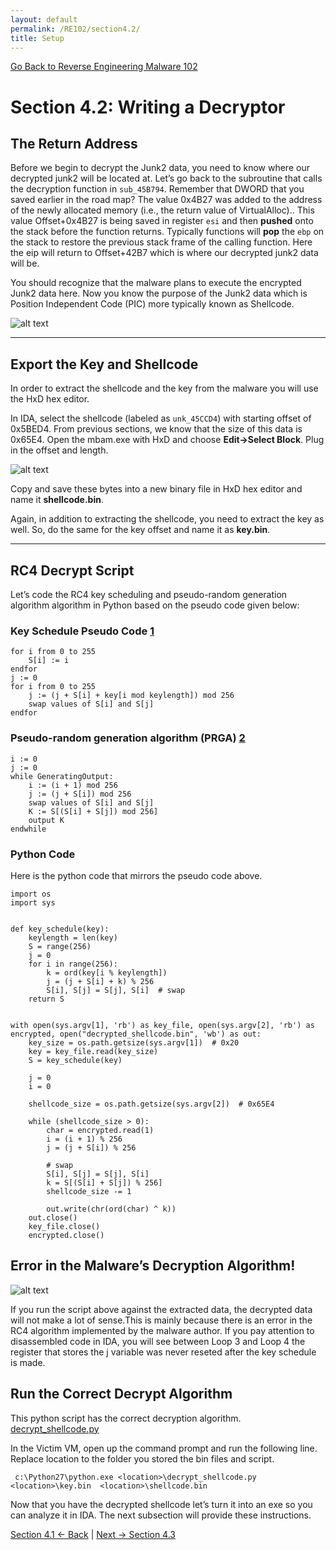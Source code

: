 ```yaml
---
layout: default
permalink: /RE102/section4.2/
title: Setup
---
```

[Go Back to Reverse Engineering Malware 102](https://securedorg.github.io/RE102/)

# Section 4.2: Writing a Decryptor #

## The Return Address ##

Before we begin to decrypt the Junk2 data, you need to know where our decrypted junk2 will be located at. Let’s go back to the subroutine that calls the decryption function in `sub_45B794`. Remember that DWORD that you saved earlier in the road map? The value 0x4B27 was added to the address of the newly allocated memory (i.e., the return value of VirtualAlloc).. This value Offset+0x4B27 is being saved in register `esi` and then **pushed** onto the stack before the function returns. Typically functions will **pop** the `ebp` on the stack to restore  the previous stack frame of the calling function. Here the eip will return to Offset+42B7 which is where our decrypted junk2 data will be. 

You should recognize that the malware plans to execute the encrypted Junk2 data here. Now you know the purpose of the Junk2 data which is Position Independent Code (PIC) more typically known as Shellcode. 

![alt text](https://securedorg.github.io/RE102/images/Section4.2_ReturnAddress.png "Section4.2_ReturnAddress")

---

## Export the Key and Shellcode ##

In order to extract the shellcode and the key from the malware you will use the HxD hex editor. 

In IDA, select the shellcode (labeled as `unk_45CCD4`) with starting offset of 0x5BED4. From previous sections, we know that the size of this data is 0x65E4. Open the mbam.exe with HxD and choose **Edit->Select Block**. Plug in the offset and length.

![alt text](https://securedorg.github.io/RE102/images/Section4.2_HxDextract.png "Section4.2_HxDextract")

Copy and save these bytes into a new binary file in HxD hex editor and name it **shellcode.bin**.

Again, in addition to extracting the shellcode, you need to extract the key as well. So, do the same for the key offset and name it as **key.bin**.

---

## RC4 Decrypt Script ##

Let’s code the RC4 key scheduling  and pseudo-random generation algorithm algorithm in Python based on the pseudo code given below:

### Key Schedule Pseudo Code [1](https://en.wikipedia.org/wiki/RC4#Key-scheduling_algorithm_.28KSA.29) ###

```
for i from 0 to 255
    S[i] := i
endfor
j := 0
for i from 0 to 255
    j := (j + S[i] + key[i mod keylength]) mod 256
    swap values of S[i] and S[j]
endfor
```

### Pseudo-random generation algorithm (PRGA) [2](https://en.wikipedia.org/wiki/RC4#Pseudo-random_generation_algorithm_.28PRGA.29) ###

```
i := 0
j := 0
while GeneratingOutput:
    i := (i + 1) mod 256
    j := (j + S[i]) mod 256
    swap values of S[i] and S[j]
    K := S[(S[i] + S[j]) mod 256]
    output K
endwhile
```

### Python Code ###

Here is the python code that mirrors the pseudo code above.

```
import os
import sys


def key_schedule(key):
    keylength = len(key)
    S = range(256)
    j = 0
    for i in range(256):
        k = ord(key[i % keylength])
        j = (j + S[i] + k) % 256
        S[i], S[j] = S[j], S[i]  # swap
    return S


with open(sys.argv[1], 'rb') as key_file, open(sys.argv[2], 'rb') as encrypted, open("decrypted_shellcode.bin", 'wb') as out:
    key_size = os.path.getsize(sys.argv[1])  # 0x20
    key = key_file.read(key_size)
    S = key_schedule(key)

    j = 0
    i = 0

    shellcode_size = os.path.getsize(sys.argv[2])  # 0x65E4

    while (shellcode_size > 0):
        char = encrypted.read(1)
        i = (i + 1) % 256
        j = (j + S[i]) % 256

        # swap
        S[i], S[j] = S[j], S[i]
        k = S[(S[i] + S[j]) % 256]
        shellcode_size -= 1

        out.write(chr(ord(char) ^ k))
    out.close()
    key_file.close()
    encrypted.close()
```

## Error in the Malware’s Decryption Algorithm! ##

![alt text](https://securedorg.github.io/RE102/images/Section4.2_error.gif "Section4.2_error")

If you run the script above against the extracted data, the decrypted data will not make a lot of sense.This is mainly because there is an error in the RC4 algorithm implemented by the malware author. If you pay attention to disassembled code in IDA, you will see between Loop 3 and Loop 4 the register that stores the j variable was never reseted after the key schedule is made.

## Run the Correct Decrypt Algorithm ##

This python script has the correct decryption algorithm.
[decrypt_shellcode.py](https:\\securedorg.github.io/RE102/decrypt_shellcode.py)


In the Victim VM, open up the command prompt and run the following line. Replace location to the folder you stored the bin files and script.
```
 c:\Python27\python.exe <location>\decrypt_shellcode.py  <location>\key.bin  <location>\shellcode.bin
```

Now that you have the decrypted shellcode let’s turn it into an exe so you can analyze it in IDA. The next subsection will provide these instructions.


[Section 4.1 <- Back](https://securedorg.github.io/RE102/section4.1) | [Next -> Section 4.3](https://securedorg.github.io/RE102/section4.3)